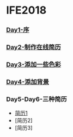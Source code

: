 # IFE2018

### [Day1-序](http://blog.venus10.com/2018/04/25/First-Day-at-IFE/)
### [Day2-制作在线简历](http://blog.venus10.com/IFE2018/Day2/resume)
### [Day3-添加一些色彩](http://blog.venus10.com/IFE2018/Day3/resume)
### [Day4-添加背景](http://blog.venus10.com/IFE2018/Day4/resume)
### Day5-Day6-三种简历
* [简历1](http://blog.venus10.com/IFE2018/Day5-Day6/resume)
* [简历2]
* [简历3]